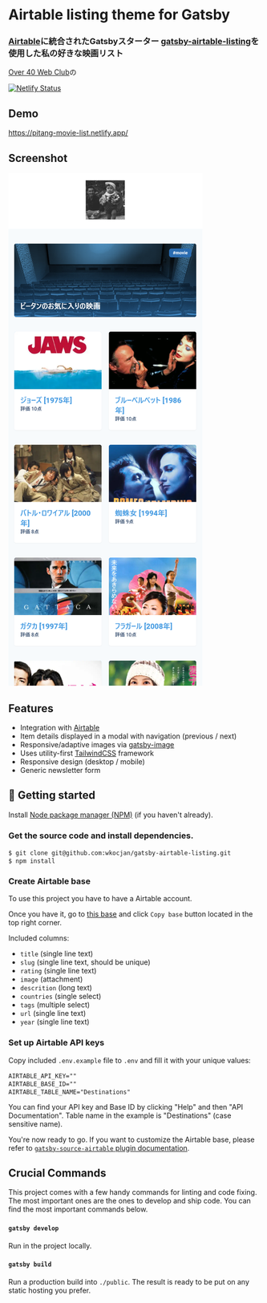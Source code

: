 # Airtable listing theme for Gatsby

### [Airtable](https://airtable.com/)に統合されたGatsbyスターター [gatsby-airtable-listing](https://www.gatsbyjs.com/starters/wkocjan/gatsby-airtable-listing)を使用した私の好きな映画リスト
[Over 40 Web Club](https://over40webclub.netlify.app/)の

[![Netlify Status](https://api.netlify.com/api/v1/badges/8f5d678c-4883-4f56-9af6-9234c2474a4e/deploy-status)](https://app.netlify.com/sites/pitang-movie-list/deploys)

## Demo
https://pitang-movie-list.netlify.app/


## Screenshot

![The home page](screenshot.png?raw=true)

## Features

- Integration with [Airtable](https://airtable.com/)
- Item details displayed in a modal with navigation (previous / next)
- Responsive/adaptive images via [gatsby-image](https://www.gatsbyjs.org/packages/gatsby-image/)
- Uses utility-first [TailwindCSS](https://tailwindcss.com/) framework
- Responsive design (desktop / mobile)
- Generic newsletter form

## 🚀 Getting started

Install [Node package manager (NPM)](https://nodejs.org/) (if you haven't already).

### Get the source code and install dependencies.

```
$ git clone git@github.com:wkocjan/gatsby-airtable-listing.git
$ npm install
```

### Create Airtable base

To use this project you have to have a Airtable account.

Once you have it, go to [this base](https://airtable.com/shrlYuICEwEdAUir3) and click `Copy base` button located in the top right corner.

Included columns:

- `title` (single line text)
- `slug` (single line text, should be unique)
- `rating` (single line text)
- `image` (attachment)
- `descrition` (long text)
- `countries` (single select)
- `tags` (multiple select)
- `url` (single line text)
- `year` (single line text)

### Set up Airtable API keys

Copy included `.env.example` file to `.env` and fill it with your unique values:

```
AIRTABLE_API_KEY=""
AIRTABLE_BASE_ID=""
AIRTABLE_TABLE_NAME="Destinations"
```

You can find your API key and Base ID by clicking "Help" and then "API Documentation". Table name in the example is "Destinations" (case sensitive name).

You're now ready to go. If you want to customize the Airtable base, please refer to [`gatsby-source-airtable` plugin documentation](https://www.gatsbyjs.org/packages/gatsby-source-airtable/).

## Crucial Commands

This project comes with a few handy commands for linting and code fixing. The most important ones are the ones to develop and ship code. You can find the most important commands below.

#### `gatsby develop`

Run in the project locally.

#### `gatsby build`

Run a production build into `./public`. The result is ready to be put on any static hosting you prefer.

